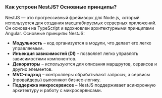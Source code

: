 ### **Как устроен NestJS? Основные принципы?**

NestJS — это прогрессивный фреймворк для Node.js, который используется для создания масштабируемых серверных приложений. Он основан на TypeScript и вдохновлен архитектурными принципами Angular.
Основные принципы NestJS:

* **Модульность** – код организуется в модули, что делает его легко управляемым.
* **Инъекция зависимостей (DI)** – позволяет легко управлять зависимостями компонентов.
* **Декораторы** – используются для описания маршрутов, сервисов и других элементов.
* **MVC-подход** – контроллеры обрабатывают запросы, а сервисы (провайдеры) выполняют бизнес-логику.
* **Поддержка микросервисов** – NestJS поддерживает асинхронную архитектуру и работу с микросервисами.
